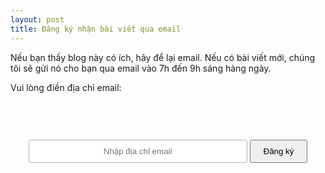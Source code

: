 ```yaml
---
layout: post
title: Đăng ký nhận bài viết qua email
---
```

<p>Nếu bạn thấy blog này có ích, hãy để lại email. Nếu có bài viết mới, chúng tôi sẽ gửi nó cho bạn qua email vào 7h đến 9h sáng hàng ngày.</p>
<p>Vui lòng điền địa chỉ email:</p>
   
<form style="/* border:1px solid #ccc; */padding:3px;text-align:center;margin-top: 30px;padding-top: 30px;" action="https://feedburner.google.com/fb/a/mailverify" method="post" target="popupwindow" onsubmit="window.open('https://feedburner.google.com/fb/a/mailverify?uri=laptrinhcuocsong', 'popupwindow', 'scrollbars=yes,width=550,height=520');return true">
<input type="text" style="/* width:140px */padding: 10px 20px;text-align: center;border: 1px solid #b1b1b1;border-radius: 3px;width: 90%;max-width: 350px;" name="email" placeholder="Nhập địa chỉ email">
<input type="hidden" value="laptrinhcuocsong" name="uri"><input type="hidden" name="loc" value="en_US">
<input type="submit" value="Đăng ký" style="
    padding: 9px 20px;
    cursor: pointer;
    margin-top: 15px;
    margin-bottom: 15px;
"><p></p>
</form>

